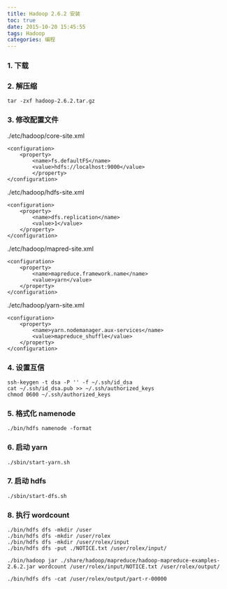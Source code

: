```yaml
---
title: Hadoop 2.6.2 安装
toc: true
date: 2015-10-20 15:45:55
tags: Hadoop
categories: 编程
---
```




### 1. 下载
[]()

### 2. 解压缩
```
tar -zxf hadoop-2.6.2.tar.gz
```
### 3. 修改配置文件
./etc/hadoop/core-site.xml
```
<configuration>
  	<property>
      	<name>fs.defaultFS</name>
      	<value>hdfs://localhost:9000</value>
 	 	</property>
</configuration>
```
./etc/hadoop/hdfs-site.xml
```
<configuration>
    <property>
        <name>dfs.replication</name>
        <value>1</value>
    </property>
</configuration>
```
./etc/hadoop/mapred-site.xml
```
<configuration>
    <property>
        <name>mapreduce.framework.name</name>
        <value>yarn</value>
    </property>
</configuration>
```
./etc/hadoop/yarn-site.xml
```
<configuration>
    <property>
        <name>yarn.nodemanager.aux-services</name>
        <value>mapreduce_shuffle</value>
    </property>
</configuration>
```
### 4. 设置互信
```
ssh-keygen -t dsa -P '' -f ~/.ssh/id_dsa  
cat ~/.ssh/id_dsa.pub >> ~/.ssh/authorized_keys  
chmod 0600 ~/.ssh/authorized_keys
```
### 5. 格式化 namenode
```
./bin/hdfs namenode -format
```
### 6. 启动 yarn
```
./sbin/start-yarn.sh
```
### 7. 启动 hdfs
```
./sbin/start-dfs.sh
```
### 8. 执行 wordcount
```
./bin/hdfs dfs -mkdir /user  
./bin/hdfs dfs -mkdir /user/rolex  
./bin/hdfs dfs -mkdir /user/rolex/input  
./bin/hdfs dfs -put ./NOTICE.txt /user/rolex/input/  

./bin/hadoop jar ./share/hadoop/mapreduce/hadoop-mapreduce-examples-2.6.2.jar wordcount /user/rolex/input/NOTICE.txt /user/rolex/output/

./bin/hdfs dfs -cat /user/rolex/output/part-r-00000
```
